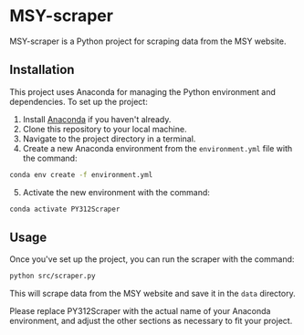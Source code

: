 # MSY-scraper

MSY-scraper is a Python project for scraping data from the MSY website.

## Installation

This project uses Anaconda for managing the Python environment and dependencies. To set up the project:

1. Install [Anaconda](https://www.anaconda.com/products/distribution) if you haven't already.
2. Clone this repository to your local machine.
3. Navigate to the project directory in a terminal.
4. Create a new Anaconda environment from the `environment.yml` file with the command:

```bash
conda env create -f environment.yml
```

5. Activate the new environment with the command:

```bash
conda activate PY312Scraper
```

## Usage

Once you've set up the project, you can run the scraper with the command:

```bash
python src/scraper.py
```

This will scrape data from the MSY website and save it in the `data` directory.

Please replace PY312Scraper with the actual name of your Anaconda environment, and adjust the other sections as necessary to fit your project.
